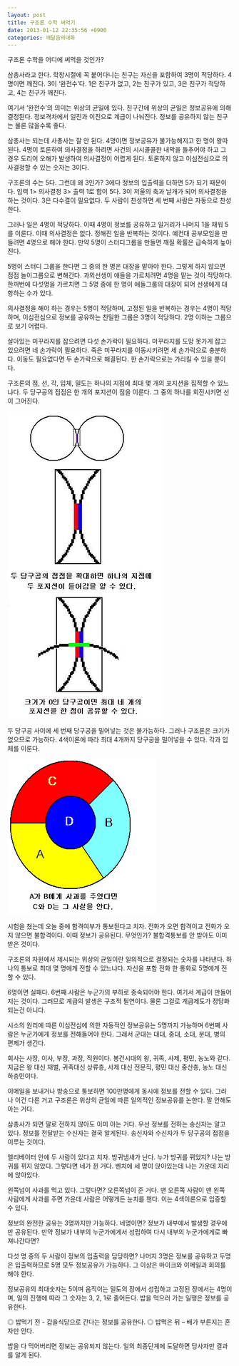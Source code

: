 ```yaml
---
layout: post
title: 구조론 수학 써먹기
date: 2013-01-12 22:35:56 +0900
categories: 깨달음의대화
---
```

 구조론 수학을 어디에 써먹을 것인가? 

 삼총사라고 한다. 학창시절에 꼭 붙어다니는 친구는 자신을 포함하여 3명이 적당하다. 4명이면 깨진다. 3이 ‘완전수’다. 1은 친구가 없고, 2는 친구가 있고, 3은 친구가 적당하고, 4는 친구가 깨진다. 

 여기서 ‘완전수’의 의미는 위상의 균일에 있다. 친구간에 위상의 균일은 정보공유에 의해 결정된다. 정보격차에서 일진과 이진으로 계급이 나눠진다. 정보를 공유하지 않는 친구는 물론 많을수록 좋다. 

 삼총사는 되는데 사총사는 잘 안 된다. 4명이면 정보공유가 불가능해지고 한 명이 왕따된다. 4명이 토론하여 의사결정을 하려면 사건의 시시콜콜한 내막을 들추어야 하고 그 경우 도리어 오해가 발생하여 의사결정이 어렵게 된다. 토론하지 않고 이심전심으로 의사결정할 수 있는 숫자는 3이다. 

 구조론의 수는 5다. 그런데 왜 3인가? 3에다 정보의 입출력을 더하면 5가 되기 때문이다. 입력 1> 의사결정 3> 출력 1로 합이 5다. 3이 저울의 축과 날개가 되어 의사결정을 하는 것이다. 3은 다수결이 필요없다. 두 사람이 찬성하면 세 번째 사람은 자동으로 찬성한다. 

 그러나 일은 4명이 적당하다. 이때 4명이 정보를 공유하고 일거리가 나머지 1을 채워 5를 이룬다. 이때 의사결정은 없다. 정해진 일을 반복하는 것이다. 예컨대 공부모임을 만들려면 4명으로 해야 한다. 만약 5명이 스터디그룹을 만들면 깨질 확률은 급속하게 높아진다. 

 5명이 스터디 그룹을 한다면 그 중의 한 명은 대장을 맡아야 한다. 그렇게 하지 않으면 점점 놀이그룹으로 변해간다. 과외선생이 애들을 가르치려면 4명을 맡는 것이 적당하다. 한꺼번에 다섯명을 가르치면 그 5명 중에 한 명이 애들그룹의 대장이 되어 선생에게 대항하는 수가 있다. 

 의사결정을 해야 하는 경우는 5명이 적당하며, 고정된 일을 반복하는 경우는 4명이 적당하며, 이심전심으로 정보를 공유하는 친밀한 그룹은 3명이 적당하다. 2명 이하는 그룹으로 보기 어렵다. 

 살아있는 미꾸라지를 잡으려면 다섯 손가락이 필요하다. 미꾸라지를 도망 못가게 잡고 있으려면 네 손가락이 필요하다. 죽은 미꾸라지를 이동시키려면 세 손가락으로 충분하다. 이동도 필요없다면 두 손가락으로 해결된다. 한 손가락으로는 가리킬 수 있을 뿐이다. 

 구조론의 점, 선, 각, 입체, 밀도는 하나의 지점에 최대 몇 개의 포지션을 집적할 수 있느냐다. 두 당구공의 접점은 한 개의 포지션이 점을 이룬다. 그 중의 하나를 회전시키면 선이 그어진다. 



 
<img alt="12121.JPG" src="files/attach/images/198/709/313/12121.JPG" width="346" height="689" /> 

 두 당구공 사이에 세 번째 당구공을 밀어넣는 것은 불가능하다. 그러나 구조론은 크기가 없으므로 가능하다. 4색이론에 따라 최대 4개까지 당구공을 밀어넣을 수 있다. 각과 입체를 이룬다. 



 
<img alt="1.GIF" src="files/attach/images/198/709/313/1.GIF" width="332" height="348" /> 

 시험을 쳤는데 오늘 중에 합격여부가 통보된다고 치자. 전화가 오면 합격이고 전화가 오지 않으면 불합격이다. 이때 정보가 공유된다. 무엇인가? 불합격통보를 안 받아도 이미 받은 것이다. 

 구조론의 차원에서 제시되는 위상의 균일이란 일의적으로 결정되는 숫자를 나타낸다. 하나의 통보로 최대 몇 명에게 전할 수 있느냐다. 자신을 포함 전화 한 통화로 5명에게 전할 수 있다. 

 6명이면 실패다. 6번째 사람은 누군가의 부하로 종속되어야 한다. 여기서 계급이 만들어지는 것이다. 그러므로 계급의 발생은 구조적 필연이다. 물론 그걸로 계급제도가 정당화되는건 아니다. 

 시소의 원리에 따른 이심전심에 의한 자동적인 정보공유는 5명까지 가능하며 6번째 사람은 누군가에게 정보를 전해들어야 한다. 그래서 군대는 대대, 중대, 소대, 분대, 병의 편제가 생긴다. 

 회사는 사장, 이사, 부장, 과장, 직원이다. 봉건시대의 왕, 귀족, 사제, 평민, 농노와 같다. 지금은 왕 대신 재벌, 귀족대신 상류층, 사제 대신 전문직, 평민 대신 중산층, 농노 대신 하층민이다. 

 이메일을 보내거나 방송으로 통보하면 100만명에게 동시에 정보를 전할 수 있다. 그러나 이건 다른 거고 구조론은 위상의 균일에 따른 일의적인 정보공유를 논한다. 말 안해도 아는 거다. 

 삼총사가 되면 말로 전하지 않아도 이미 아는 거다. 우선 정보를 전하는 송신자는 알고 있다. 정보를 전달받는 수신자는 결국 알게된다. 송신자와 수신자가 두 당구공의 접점을 이루는 것이다. 

 엘리베이터 안에 두 사람이 있다고 치자. 방귀냄새가 난다. 누가 방귀를 뀌었지? 나는 방귀를 뀌지 않았다. 그렇다면 네가 뀐 거다. 벤치에 세 명이 앉아있는데 나는 가운데 자리에 앉아있다. 

 왼쪽넘이 사과를 먹고 있다. 그렇다면? 오른쪽넘이 준 거다. 맨 오른쪽 사람이 맨 왼쪽 사람에게 사과를 주면 가운데 사람은 어떻게든 눈치를 챈다. 이는 4색이론으로 입증할 수 있다. 

 정보의 완전한 공유는 3명까지만 가능하다. 네명이면? 정보가 내부에서 발생할 경우에만 공유된다. 만약 정보가 내부의 누군가에게서 성립하여 다시 내부의 누군가에게로 빠져나간다면? 

 다섯 명 중의 두 사람이 정보의 입출력을 담당하면? 나머지 3명은 정보를 공유하고 두명은 입출력하므로 5명 모두 정보공유가 가능하다. 그 이상은 마이크와 이메일과 회의를 해야 한다. 

 정보공유의 최대숫자는 5이며 움직이는 밀도의 장에서 성립하고 고정된 장에서는 4명이며, 일의 진행에 따라 그 숫자는 3, 2, 1로 줄어든다. 밥을 먹으러 가는 일행은 정보를 공유한다. 

 ◎ 밥먹기 전 - 갑을식당으로 간다는 정보를 공유한다. ◎ 밥먹은 뒤 – 배가 부른지는 혼자만 안다. 

 밥을 다 먹어버리면 정보는 공유되지 않는다. 일의 최종단계에 도달하면 당사자만 결과를 알게 된다.